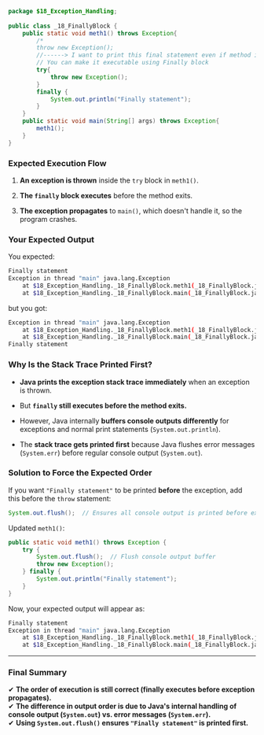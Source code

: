 
```java
package $18_Exception_Handling;  
  
public class _18_FinallyBlock {  
    public static void meth1() throws Exception{  
        /*  
        throw new Exception();  
        //------> I want to print this final statement even if method is throwing an exception, but this statement is unreachable because throwing exception means method will terminate in that line and control will pass to the calling method        System.out.println("Finally statement");         */  
        // You can make it executable using Finally block  
        try{  
            throw new Exception();  
        }  
        finally {  
            System.out.println("Finally statement");  
        }  
    }  
    public static void main(String[] args) throws Exception{  
        meth1();  
    }  
}
```


### **Expected Execution Flow**

1. **An exception is thrown** inside the `try` block in `meth1()`.
    
2. **The `finally` block executes** before the method exits.
    
3. **The exception propagates** to `main()`, which doesn't handle it, so the program crashes.
    

### **Your Expected Output**

You expected:

```sh
Finally statement  
Exception in thread "main" java.lang.Exception  
    at $18_Exception_Handling._18_FinallyBlock.meth1(_18_FinallyBlock.java:14)  
    at $18_Exception_Handling._18_FinallyBlock.main(_18_FinallyBlock.java:21)  
``` 

but you got:

```sh
Exception in thread "main" java.lang.Exception  
    at $18_Exception_Handling._18_FinallyBlock.meth1(_18_FinallyBlock.java:14)  
    at $18_Exception_Handling._18_FinallyBlock.main(_18_FinallyBlock.java:21)  
Finally statement  
```  

### **Why Is the Stack Trace Printed First?**

- **Java prints the exception stack trace immediately** when an exception is thrown.
    
- But **`finally` still executes before the method exits.**
    
- However, Java internally **buffers console outputs differently** for exceptions and normal print statements (`System.out.println`).
    
- The **stack trace gets printed first** because Java flushes error messages (`System.err`) before regular console output (`System.out`).
    

### **Solution to Force the Expected Order**

If you want `"Finally statement"` to be printed **before** the exception, add this before the `throw` statement:

```java
System.out.flush();  // Ensures all console output is printed before exception
```

Updated `meth1()`:

```java
public static void meth1() throws Exception {
    try {
        System.out.flush();  // Flush console output buffer
        throw new Exception();
    } finally {
        System.out.println("Finally statement");
    }
}
```

Now, your expected output will appear as:

```sh
Finally statement  
Exception in thread "main" java.lang.Exception  
    at $18_Exception_Handling._18_FinallyBlock.meth1(_18_FinallyBlock.java:14)  
    at $18_Exception_Handling._18_FinallyBlock.main(_18_FinallyBlock.java:21)  
```

---

### **Final Summary**

✔ **The order of execution is still correct (finally executes before exception propagates).**  
✔ **The difference in output order is due to Java's internal handling of console output (`System.out`) vs. error messages (`System.err`).**  
✔ **Using `System.out.flush()` ensures `"Finally statement"` is printed first.**